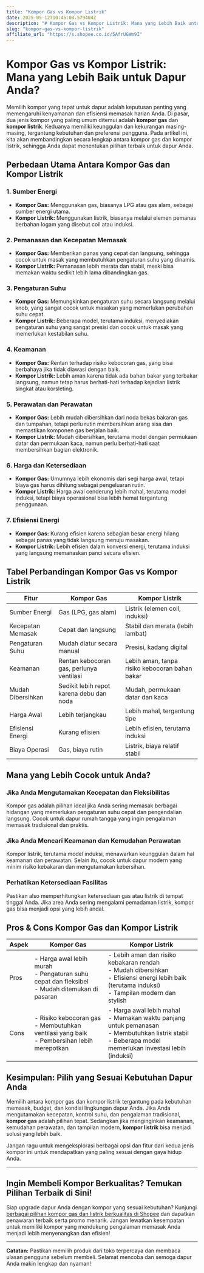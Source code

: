 ```yaml
---
title: "Kompor Gas vs Kompor Listrik"
date: 2025-05-12T10:45:03.579404Z
description: "# Kompor Gas vs Kompor Listrik: Mana yang Lebih Baik untuk Dapur Anda?..."
slug: "kompor-gas-vs-kompor-listrik"
affiliate_url: "https://s.shopee.co.id/5AfrUGWm9I"
---
```

# Kompor Gas vs Kompor Listrik: Mana yang Lebih Baik untuk Dapur Anda?

Memilih kompor yang tepat untuk dapur adalah keputusan penting yang memengaruhi kenyamanan dan efisiensi memasak harian Anda. Di pasar, dua jenis kompor yang paling umum ditemui adalah **kompor gas** dan **kompor listrik**. Keduanya memiliki keunggulan dan kekurangan masing-masing, tergantung kebutuhan dan preferensi pengguna. Pada artikel ini, kita akan membandingkan secara lengkap antara kompor gas dan kompor listrik, sehingga Anda dapat menentukan pilihan terbaik untuk dapur Anda.

## Perbedaan Utama Antara Kompor Gas dan Kompor Listrik

### 1. Sumber Energi
- **Kompor Gas:** Menggunakan gas, biasanya LPG atau gas alam, sebagai sumber energi utama.
- **Kompor Listrik:** Menggunakan listrik, biasanya melalui elemen pemanas berbahan logam yang disebut coil atau induksi.

### 2. Pemanasan dan Kecepatan Memasak
- **Kompor Gas:** Memberikan panas yang cepat dan langsung, sehingga cocok untuk masak yang membutuhkan pengaturan suhu yang dinamis.
- **Kompor Listrik:** Pemanasan lebih merata dan stabil, meski bisa memakan waktu sedikit lebih lama dibandingkan gas.

### 3. Pengaturan Suhu
- **Kompor Gas:** Memungkinkan pengaturan suhu secara langsung melalui knob, yang sangat cocok untuk masakan yang memerlukan perubahan suhu cepat.
- **Kompor Listrik:** Beberapa model, terutama induksi, menyediakan pengaturan suhu yang sangat presisi dan cocok untuk masak yang memerlukan kestabilan suhu.

### 4. Keamanan
- **Kompor Gas:** Rentan terhadap risiko kebocoran gas, yang bisa berbahaya jika tidak diawasi dengan baik.
- **Kompor Listrik:** Lebih aman karena tidak ada bahan bakar yang terbakar langsung, namun tetap harus berhati-hati terhadap kejadian listrik singkat atau korsleting.

### 5. Perawatan dan Perawatan
- **Kompor Gas:** Lebih mudah dibersihkan dari noda bekas bakaran gas dan tumpahan, tetapi perlu rutin membersihkan arang sisa dan memastikan komponen gas berjalan baik.
- **Kompor Listrik:** Mudah dibersihkan, terutama model dengan permukaan datar dan permukaan kaca, namun perlu berhati-hati saat membersihkan bagian elektronik.

### 6. Harga dan Ketersediaan
- **Kompor Gas:** Umumnya lebih ekonomis dari segi harga awal, tetapi biaya gas harus dihitung sebagai pengeluaran rutin.
- **Kompor Listrik:** Harga awal cenderung lebih mahal, terutama model induksi, tetapi biaya operasional bisa lebih hemat tergantung penggunaan.

### 7. Efisiensi Energi
- **Kompor Gas:** Kurang efisien karena sebagian besar energi hilang sebagai panas yang tidak langsung menuju masakan.
- **Kompor Listrik:** Lebih efisien dalam konversi energi, terutama induksi yang langsung memanaskan panci secara efisien.

## Tabel Perbandingan Kompor Gas vs Kompor Listrik

| Fitur                   | Kompor Gas                               | Kompor Listrik                              |
|-------------------------|------------------------------------------|----------------------------------------------|
| Sumber Energi          | Gas (LPG, gas alam)                     | Listrik (elemen coil, induksi)             |
| Kecepatan Memasak      | Cepat dan langsung                      | Stabil dan merata (lebih lambat)            |
| Pengaturan Suhu        | Mudah diatur secara manual              | Presisi, kadang digital                     |
| Keamanan               | Rentan kebocoran gas, perlunya ventilasi| Lebih aman, tanpa risiko kebocoran bahan bakar |
| Mudah Dibersihkan      | Sedikit lebih repot karena debu dan noda| Mudah, permukaan datar dan kaca            |
| Harga Awal             | Lebih terjangkau                        | Lebih mahal, tergantung tipe               |
| Efisiensi Energi       | Kurang efisien                          | Lebih efisien, terutama induksi           |
| Biaya Operasi         | Gas, biaya rutin                     | Listrik, biaya relatif stabil            |

## Mana yang Lebih Cocok untuk Anda?

### Jika Anda Mengutamakan Kecepatan dan Fleksibilitas
Kompor gas adalah pilihan ideal jika Anda sering memasak berbagai hidangan yang memerlukan pengaturan suhu cepat dan pengendalian langsung. Cocok untuk dapur rumah tangga yang ingin pengalaman memasak tradisional dan praktis.

### Jika Anda Mencari Keamanan dan Kemudahan Perawatan
Kompor listrik, terutama model induksi, menawarkan keunggulan dalam hal keamanan dan perawatan. Selain itu, cocok untuk dapur modern yang minim risiko kebakaran dan mengutamakan kebersihan.

### Perhatikan Ketersediaan Fasilitas
Pastikan also memperhitungkan ketersediaan gas atau listrik di tempat tinggal Anda. Jika area Anda sering mengalami pemadaman listrik, kompor gas bisa menjadi opsi yang lebih andal.

## Pros & Cons Kompor Gas dan Kompor Listrik

| Aspek            | Kompor Gas                                                      | Kompor Listrik                                                 |
|------------------|------------------------------------------------------------------|----------------------------------------------------------------|
| Pros             | - Harga awal lebih murah<br>- Pengaturan suhu cepat dan fleksibel<br>- Mudah ditemukan di pasaran | - Lebih aman dan risiko kebakaran rendah<br>- Mudah dibersihkan<br>- Efisiensi energi lebih baik (terutama induksi)<br>- Tampilan modern dan stylish |
| Cons             | - Risiko kebocoran gas<br>- Membutuhkan ventilasi yang baik<br>- Pembersihan lebih merepotkan | - Harga awal lebih mahal<br>- Memakan waktu panjang untuk pemanasan<br>- Membutuhkan listrik stabil<br>- Beberapa model memerlukan investasi lebih (induksi) |

## Kesimpulan: Pilih yang Sesuai Kebutuhan Dapur Anda

Memilih antara kompor gas dan kompor listrik tergantung pada kebutuhan memasak, budget, dan kondisi lingkungan dapur Anda. Jika Anda mengutamakan kecepatan, kontrol suhu, dan pengalaman tradisional, **kompor gas** adalah pilihan tepat. Sedangkan jika menginginkan keamanan, kemudahan perawatan, dan tampilan modern, **kompor listrik** bisa menjadi solusi yang lebih baik.

Jangan ragu untuk mengeksplorasi berbagai opsi dan fitur dari kedua jenis kompor ini untuk mendapatkan yang paling sesuai dengan gaya hidup Anda.

---

## Ingin Membeli Kompor Berkualitas? Temukan Pilihan Terbaik di Sini!

Siap upgrade dapur Anda dengan kompor yang sesuai kebutuhan? Kunjungi [berbagai pilihan kompor gas dan listrik berkualitas di Shopee](https://s.shopee.co.id/5AfrUGWm9I) dan dapatkan penawaran terbaik serta promo menarik. Jangan lewatkan kesempatan untuk memiliki kompor yang mendukung pengalaman memasak Anda menjadi lebih menyenangkan dan efisien!

___

**Catatan:** Pastikan memilih produk dari toko terpercaya dan membaca ulasan pengguna sebelum membeli. Selamat mencoba dan semoga dapur Anda makin lengkap dan nyaman!